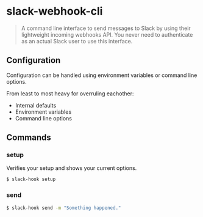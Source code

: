 # slack-webhook-cli

> A command line interface to send messages to Slack by using their lightweight incoming webhooks API. You never need to authenticate as an actual Slack user to use this interface.

## Configuration
Configuration can be handled using environment variables or command line options.

From least to most heavy for overruling eachother:
- Internal defaults
- Environment variables
- Command line options

## Commands

### setup
Verifies your setup and shows your current options.

```bash
$ slack-hook setup
```

### send

```bash
$ slack-hook send -m "Something happened."
```
